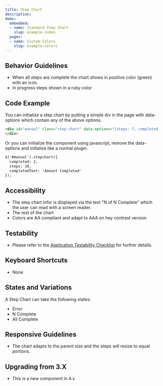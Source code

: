 ```yaml
---
title: Step Chart
description: 
demo:
  embedded:
  - name: Standard Step Chart
    slug: example-index
  pages:
  - name: Custom Colors
    slug: example-colors
---
```


## Behavior Guidelines

- When all steps are complete the chart shows in positive color (green) with an icon.
- In progress steps shown in a ruby color

## Code Example

You can initialize a step chart by putting a simple div in the page with data-options which contain any of the above options.

```html
<div id="manual" class="step-chart" data-options="{steps: 7, completed: 2, inProgress: 3, iconType: 'icon-error', extraText: '2 Days Overdue'}">
</div>
```

Or you can initialize the component using javascript, remove the data-options and initialize like a normal plugin.

```html
$('#manual').stepchart({
  completed: 2,
  steps: 10,
  completedText: 'Amount Completed'
});
```

## Accessibility

- The step chart infor is displayed via the text "N of N Complete" which the user can read with a screen reader.
- The rest of the chart
- Colors are AA compliant and adapt to AAA on hey contrast version

## Testability

- Please refer to the [Application Testability Checklist](https://design.infor.com/resources/application-testability-checklist) for further details.

## Keyboard Shortcuts

- None

## States and Variations

A Step Chart can take the following states:

- Error
- N Complete
- All Complete

## Responsive Guidelines

- The chart adapts to the parent size and the steps will resize to equal portions.

## Upgrading from 3.X

- This is a new component in 4.x
